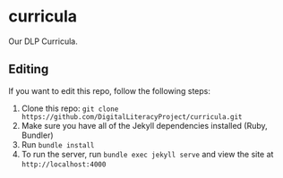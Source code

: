 curricula
=========

Our DLP Curricula.

## Editing
If you want to edit this repo, follow the following steps:

1. Clone this repo: `git clone https://github.com/DigitalLiteracyProject/curricula.git`
2. Make sure you have all of the Jekyll dependencies installed (Ruby, Bundler)
3. Run `bundle install`
4. To run the server, run `bundle exec jekyll serve` and view the site at `http://localhost:4000`
